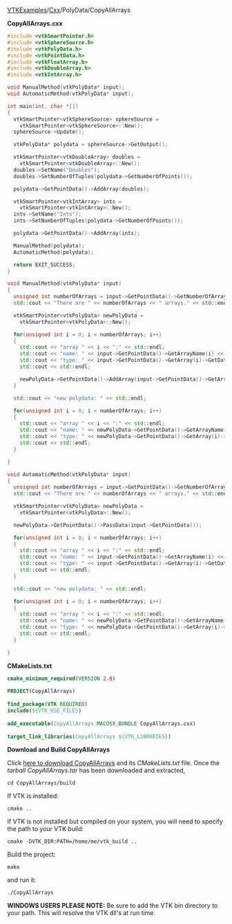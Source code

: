 [VTKExamples](/index/)/[Cxx](/Cxx)/PolyData/CopyAllArrays

**CopyAllArrays.cxx**
```c++
#include <vtkSmartPointer.h>
#include <vtkSphereSource.h>
#include <vtkPolyData.h>
#include <vtkPointData.h>
#include <vtkFloatArray.h>
#include <vtkDoubleArray.h>
#include <vtkIntArray.h>

void ManualMethod(vtkPolyData* input);
void AutomaticMethod(vtkPolyData* input);

int main(int, char *[])
{
  vtkSmartPointer<vtkSphereSource> sphereSource =
    vtkSmartPointer<vtkSphereSource>::New();
  sphereSource->Update();

  vtkPolyData* polydata = sphereSource->GetOutput();

  vtkSmartPointer<vtkDoubleArray> doubles =
    vtkSmartPointer<vtkDoubleArray>::New();
  doubles->SetName("Doubles");
  doubles->SetNumberOfTuples(polydata->GetNumberOfPoints());

  polydata->GetPointData()->AddArray(doubles);

  vtkSmartPointer<vtkIntArray> ints =
    vtkSmartPointer<vtkIntArray>::New();
  ints->SetName("Ints");
  ints->SetNumberOfTuples(polydata->GetNumberOfPoints());

  polydata->GetPointData()->AddArray(ints);

  ManualMethod(polydata);
  AutomaticMethod(polydata);

  return EXIT_SUCCESS;
}

void ManualMethod(vtkPolyData* input)
{
  unsigned int numberOfArrays = input->GetPointData()->GetNumberOfArrays();
  std::cout << "There are " << numberOfArrays << " arrays." << std::endl;

  vtkSmartPointer<vtkPolyData> newPolyData =
    vtkSmartPointer<vtkPolyData>::New();

  for(unsigned int i = 0; i < numberOfArrays; i++)
  {
    std::cout << "array " << i << ":" << std::endl;
    std::cout << "name: " << input->GetPointData()->GetArrayName(i) << std::endl;
    std::cout << "type: " << input->GetPointData()->GetArray(i)->GetDataType() << std::endl;
    std::cout << std::endl;

    newPolyData->GetPointData()->AddArray(input->GetPointData()->GetArray(i));
  }

  std::cout << "new polydata: " << std::endl;

  for(unsigned int i = 0; i < numberOfArrays; i++)
  {
    std::cout << "array " << i << ":" << std::endl;
    std::cout << "name: " << newPolyData->GetPointData()->GetArrayName(i) << std::endl;
    std::cout << "type: " << newPolyData->GetPointData()->GetArray(i)->GetDataType() << std::endl;
    std::cout << std::endl;
  }

}

void AutomaticMethod(vtkPolyData* input)
{
  unsigned int numberOfArrays = input->GetPointData()->GetNumberOfArrays();
  std::cout << "There are " << numberOfArrays << " arrays." << std::endl;

  vtkSmartPointer<vtkPolyData> newPolyData =
    vtkSmartPointer<vtkPolyData>::New();

  newPolyData->GetPointData()->PassData(input->GetPointData());

  for(unsigned int i = 0; i < numberOfArrays; i++)
  {
    std::cout << "array " << i << ":" << std::endl;
    std::cout << "name: " << input->GetPointData()->GetArrayName(i) << std::endl;
    std::cout << "type: " << input->GetPointData()->GetArray(i)->GetDataType() << std::endl;
    std::cout << std::endl;
  }

  std::cout << "new polydata: " << std::endl;

  for(unsigned int i = 0; i < numberOfArrays; i++)
  {
    std::cout << "array " << i << ":" << std::endl;
    std::cout << "name: " << newPolyData->GetPointData()->GetArrayName(i) << std::endl;
    std::cout << "type: " << newPolyData->GetPointData()->GetArray(i)->GetDataType() << std::endl;
    std::cout << std::endl;
  }

}
```
**CMakeLists.txt**
```cmake
cmake_minimum_required(VERSION 2.8)
 
PROJECT(CopyAllArrays)
 
find_package(VTK REQUIRED)
include(${VTK_USE_FILE})
 
add_executable(CopyAllArrays MACOSX_BUNDLE CopyAllArrays.cxx)
 
target_link_libraries(CopyAllArrays ${VTK_LIBRARIES})
```

**Download and Build CopyAllArrays**

Click [here to download CopyAllArrays](https://github.com/lorensen/VTKWikiExamplesTarballs/raw/master/CopyAllArrays.tar) and its *CMakeLists.txt* file.
Once the *tarball CopyAllArrays.tar* has been downloaded and extracted,
```
cd CopyAllArrays/build 
```
If VTK is installed:
```
cmake ..
```
If VTK is not installed but compiled on your system, you will need to specify the path to your VTK build:
```
cmake -DVTK_DIR:PATH=/home/me/vtk_build ..
```
Build the project:
```
make
```
and run it:
```
./CopyAllArrays
```
**WINDOWS USERS PLEASE NOTE:** Be sure to add the VTK bin directory to your path. This will resolve the VTK dll's at run time.


